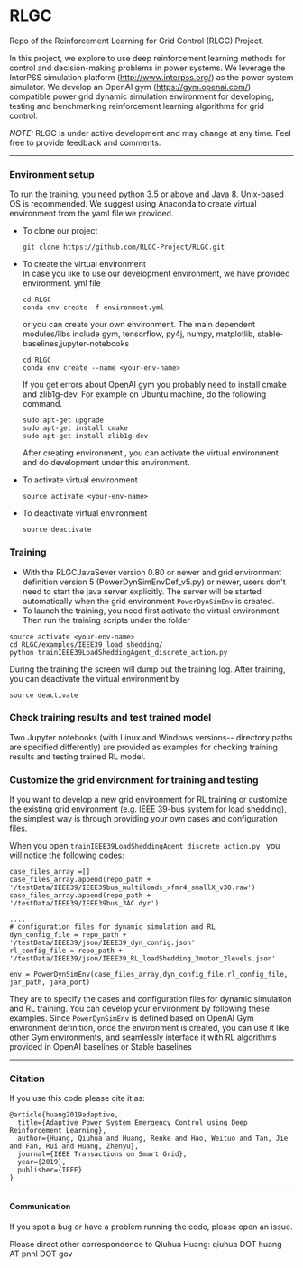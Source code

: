 # RLGC
Repo of the Reinforcement Learning for Grid Control (RLGC) Project. 

In this project, we explore to use deep reinforcement learning methods for control and decision-making problems in power systems. We leverage the InterPSS simulation platform (http://www.interpss.org/) as the power system simulator. We develop an OpenAI gym (https://gym.openai.com/) compatible power grid dynamic simulation environment for developing, testing and benchmarking reinforcement learning algorithms for grid control.


*NOTE:* RLGC is under active development and may change at any time. Feel free to provide feedback and comments.
    
--------------------------------------
### Environment setup  

   To run the training, you need python 3.5 or above and Java 8. Unix-based OS is recommended. We suggest using Anaconda to create virtual environment from the yaml file we provided.  

   - To clone our project  
     
     ```  
     git clone https://github.com/RLGC-Project/RLGC.git
     ```

   - To create the virtual environment   
     In case you like to use our development environment, we have provided environment. yml file
     
     ```
     cd RLGC
     conda env create -f environment.yml
     ``` 
     
     or you can create your own environment. The main dependent modules/libs include gym, tensorflow, py4j, numpy, matplotlib, stable-baselines,jupyter-notebooks
     ```
     cd RLGC    
     conda env create --name <your-env-name>  
     ```

     If you get errors about OpenAI gym you probably need to install cmake and zlib1g-dev. For example on Ubuntu machine, do the following command.  

     ```  
     sudo apt-get upgrade
     sudo apt-get install cmake
     sudo apt-get install zlib1g-dev
     ```

     After creating environment **<your-env-name>**, you can activate the virtual environment and do development under this environment.  

   - To activate virtual environment  

     ```
     source activate <your-env-name>  
     ```

   - To deactivate virtual environment  

     ```
     source deactivate
     ```


### Training

- With the RLGCJavaSever version 0.80 or newer and 
grid environment definition version 5 (PowerDynSimEnvDef_v5.py)
 or newer, users don't need to start the java server explicitly. 
 The server will be started automatically when the grid environment
 ``PowerDynSimEnv`` is created.
- To launch the training, you need first activate the virtual 
environment. Then run the training scripts under the <examples> folder

```
source activate <your-env-name> 
cd RLGC/examples/IEEE39_load_shedding/  
python trainIEEE39LoadSheddingAgent_discrete_action.py 
```

During the training the screen will dump out the training log. After training, you can deactivate the virtual environment by  

```
source deactivate
```



###  Check training results and test trained model

Two Jupyter notebooks (with Linux and Windows versions-- directory paths are specified differently) are provided as examples for checking training results and testing trained RL model.



### Customize the grid environment for training and testing
If you want to develop a new grid environment for RL training or customize the existing grid environment (e.g. IEEE 39-bus system for load shedding), the simplest way is through providing 
your own cases and configuration files. 

When you open ``trainIEEE39LoadSheddingAgent_discrete_action.py `` you will notice the following
codes:

```
case_files_array =[]
case_files_array.append(repo_path + '/testData/IEEE39/IEEE39bus_multiloads_xfmr4_smallX_v30.raw')
case_files_array.append(repo_path + '/testData/IEEE39/IEEE39bus_3AC.dyr')

....
# configuration files for dynamic simulation and RL
dyn_config_file = repo_path + '/testData/IEEE39/json/IEEE39_dyn_config.json'
rl_config_file = repo_path + '/testData/IEEE39/json/IEEE39_RL_loadShedding_3motor_2levels.json'

env = PowerDynSimEnv(case_files_array,dyn_config_file,rl_config_file, jar_path, java_port)
```

They are to specify the cases and configuration files for dynamic simulation and RL training.
You can develop your environment by following these examples. Since ``PowerDynSimEnv`` is defined based on 
OpenAI Gym environment definition, once the environment is created, you can use it like other Gym environments,
and seamlessly interface it with RL algorithms provided in OpenAI baselines or Stable baselines 


--------------------------------------

### Citation

If you use this code please cite it as:

```
@article{huang2019adaptive,
  title={Adaptive Power System Emergency Control using Deep Reinforcement Learning},
  author={Huang, Qiuhua and Huang, Renke and Hao, Weituo and Tan, Jie and Fan, Rui and Huang, Zhenyu},
  journal={IEEE Transactions on Smart Grid},
  year={2019},
  publisher={IEEE}
}
```


--------------------------------------
#### Communication

If you spot a bug or have a problem running the code, please open an issue.

Please direct other correspondence to Qiuhua Huang: qiuhua DOT huang AT pnnl DOT gov

